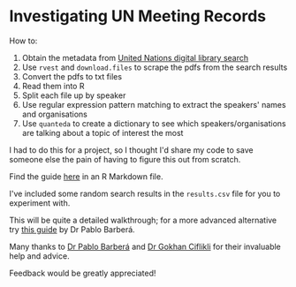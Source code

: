 # Investigating UN Meeting Records

How to:

1. Obtain the metadata from [United Nations digital library search](https://digitallibrary.un.org)
2. Use `rvest` and `download.files` to scrape the pdfs from the search results
3. Convert the pdfs to txt files
4. Read them into R
5. Split each file up by speaker
6. Use regular expression pattern matching to extract the speakers' names and organisations
7. Use `quanteda` to create a dictionary to see which speakers/organisations are talking about a topic of interest the most

I had to do this for a project, so I thought I'd share my code to save someone else the pain of having to figure this out from scratch.

Find the guide [here](https://github.com/thelautiff/UN_meeting_records/blob/master/UN%20Digital%20Library%20Search%20Results.Rmd) in an R Markdown file.

I've included some random search results in the `results.csv` file for you to experiment with.

This will be quite a detailed walkthrough; for a more advanced alternative try [this guide](http://pablobarbera.com/ECPR-SC104/code/11-data-in-PDFs.html) by Dr Pablo Barberá.

Many thanks to [Dr Pablo Barberá](http://pablobarbera.com) and [Dr Gokhan Ciflikli](https://www.gokhan.io/) for their invaluable help and advice.

Feedback would be greatly appreciated!
